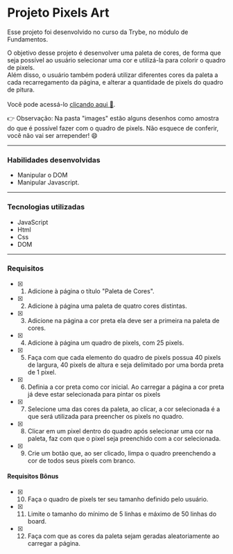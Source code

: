 # Projeto Pixels Art
  Esse projeto foi desenvolvido no curso da Trybe, no módulo de Fundamentos.
  
  O objetivo desse projeto é desenvolver uma paleta de cores, de forma que seja possível ao usuário selecionar uma cor e utilizá-la para colorir o quadro de pixels.
  <br>Além disso, o usuário também poderá utilizar diferentes cores da paleta a cada recarregamento da página, e alterar a quantidade de pixels do quadro de pitura.
  <br><br>Você pode acessá-lo <a href="https://johntvale.github.io/project-pixels-art/">clicando aqui :rocket:</a>.

  :point_right: Observação: Na pasta "images" estão alguns desenhos como amostra do que é possível fazer com o quadro de pixels. Não esquece de conferir, você não vai ser arrepender! :smile:

---

### Habilidades desenvolvidas
- Manipular o DOM
- Manipular Javascript.

---

### Tecnologias utilizadas
- JavaScript
- Html
- Css
- DOM

---

### Requisitos
- [x] 1. Adicione à página o título "Paleta de Cores".
- [x] 2. Adicione à página uma paleta de quatro cores distintas.
- [x] 3. Adicione na página a cor preta ela deve ser a primeira na paleta de cores.
- [x] 4. Adicione à página um quadro de pixels, com 25 pixels.
- [x] 5. Faça com que cada elemento do quadro de pixels possua 40 pixels de largura, 40 pixels de altura e seja delimitado por uma borda preta de 1 pixel.
- [x] 6. Definia a cor preta como cor inicial. Ao carregar a página a cor preta já deve estar selecionada para pintar os pixels
- [x] 7. Selecione uma das cores da paleta, ao clicar, a cor selecionada é a que será utilizada para preencher os pixels no quadro.
- [x] 8. Clicar em um pixel dentro do quadro após selecionar uma cor na paleta, faz com que o pixel seja preenchido com a cor selecionada.
- [x] 9. Crie um botão que, ao ser clicado, limpa o quadro preenchendo a cor de todos seus pixels com branco.

#### Requisitos Bônus
- [x] 10. Faça o quadro de pixels ter seu tamanho definido pelo usuário.
- [x] 11. Limite o tamanho do mínimo de 5 linhas e máximo de 50 linhas do board.
- [x] 12. Faça com que as cores da paleta sejam geradas aleatoriamente ao carregar a página.
